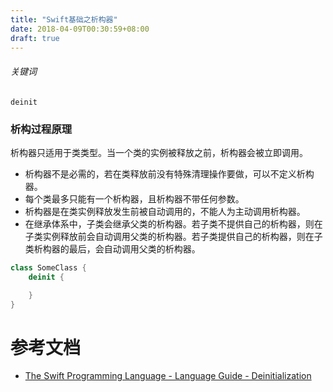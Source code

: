 ```yaml
---
title: "Swift基础之析构器"
date: 2018-04-09T00:30:59+08:00
draft: true
---
```


###### 关键词
`deinit`

### 析构过程原理
析构器只适用于类类型。当一个类的实例被释放之前，析构器会被立即调用。
* 析构器不是必需的，若在类释放前没有特殊清理操作要做，可以不定义析构器。
* 每个类最多只能有一个析构器，且析构器不带任何参数。
* 析构器是在类实例释放发生前被自动调用的，不能人为主动调用析构器。
* 在继承体系中，子类会继承父类的析构器。若子类不提供自己的析构器，则在子类实例释放前会自动调用父类的析构器。若子类提供自己的析构器，则在子类析构器的最后，会自动调用父类的析构器。

```swift
class SomeClass {
    deinit {

    }
}
```

# 参考文档
- [The Swift Programming Language - Language Guide - Deinitialization][swift-deinitialization]

[swift-deinitialization]: https://developer.apple.com/library/content/documentation/Swift/Conceptual/Swift_Programming_Language/Deinitialization.html